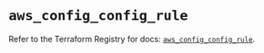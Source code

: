 # `aws_config_config_rule`

Refer to the Terraform Registry for docs: [`aws_config_config_rule`](https://registry.terraform.io/providers/hashicorp/aws/5.81.0/docs/resources/config_config_rule).
